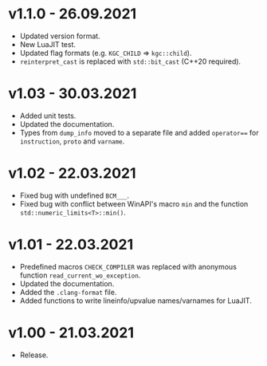 # v1.1.0 - 26.09.2021
- Updated version format.
- New LuaJIT test.
- Updated flag formats (e.g. `KGC_CHILD` => `kgc::child`).
- `reinterpret_cast` is replaced with `std::bit_cast` (C++20 required).

# v1.03 - 30.03.2021
- Added unit tests.
- Updated the documentation.
- Types from `dump_info` moved to a separate file and added `operator==` for `instruction`, `proto` and `varname`.

# v1.02 - 22.03.2021
- Fixed bug with undefined `BCM___`.
- Fixed bug with conflict between WinAPI's macro `min` and the function `std::numeric_limits<T>::min()`.

# v1.01 - 22.03.2021
- Predefined macros `CHECK_COMPILER` was replaced with anonymous function `read_current_wo_exception`.
- Updated the documentation.
- Added the `.clang-format` file.
- Added functions to write lineinfo/upvalue names/varnames for LuaJIT.

# v1.00 - 21.03.2021
- Release.
